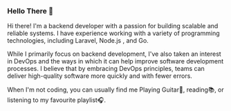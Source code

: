 ### Hello There 👋

<!--
**enespolat24/enespolat24** is a ✨ _special_ ✨ repository because its `README.md` (this file) appears on your GitHub profile.

Here are some ideas to get you started:

- 🔭 I’m currently working on ...
- 🌱 I’m currently learning ...
- 👯 I’m looking to collaborate on ...
- 🤔 I’m looking for help with ...
- 💬 Ask me about ...
- 📫 How to reach me: ...
- 😄 Pronouns: ...
- ⚡ Fun fact: ...
-->
Hi there! I'm a backend developer with a passion for building scalable and reliable systems. I have experience working with a variety of programming technologies, including Laravel, Node.js , and Go.

While I primarily focus on backend development, I've also taken an interest in DevOps and the ways in which it can help improve software development processes. I believe that by embracing DevOps principles, teams can deliver high-quality software more quickly and with fewer errors.

When I'm not coding, you can usually find me Playing Guitar🎸, reading📚, or listening to my favourite playlist🎧.
